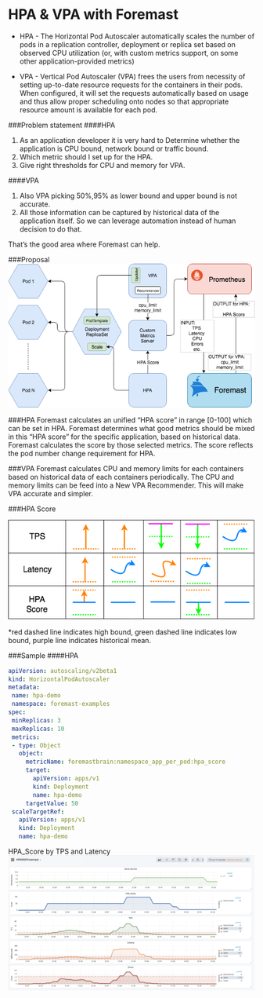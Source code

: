 # HPA & VPA with Foremast

- HPA - The Horizontal Pod Autoscaler automatically scales the number of pods in a replication controller, deployment or replica set based on observed CPU utilization (or, with custom metrics support, on some other application-provided metrics)

- VPA - Vertical Pod Autoscaler (VPA) frees the users from necessity of setting up-to-date resource requests for the containers in their pods. When configured, it will set the requests automatically based on usage and thus allow proper scheduling onto nodes so that appropriate resource amount is available for each pod.

###Problem statement
####HPA
1. As an application developer it is very hard to
Determine whether the application is CPU bound, network bound or traffic bound.
1. Which metric should I set up for the HPA.
1. Give right thresholds for CPU and memory for VPA.


####VPA

1. Also VPA picking 50%,95% as lower bound and upper bound is not accurate.
1. All those information can be captured by historical data of the application itself.  So we can leverage automation instead of human decision to do that. 

That’s the good area where Foremast can help.

###Proposal
![](images/HPA_VPA_Foremat.png)

###HPA
Foremast calculates an unified “HPA score” in range [0-100] which can be set in HPA.
Foremast determines what good metrics should be mixed in this “HPA score” for the specific application, based on historical data.
Foremast calculates the score by those selected metrics.
The score reflects the pod number change requirement for HPA.


###VPA
Foremast calculates CPU and memory limits for each containers based on historical data of each containers periodically.
The CPU and memory limits can be feed into a New VPA Recommender.
This will make VPA accurate and simpler.

###HPA Score

![](images/HPA_Score.png)

*red dashed line indicates high bound, green dashed line indicates low bound, purple line indicates historical mean.


###Sample
####HPA

```yaml
apiVersion: autoscaling/v2beta1
kind: HorizontalPodAutoscaler
metadata:
 name: hpa-demo
 namespace: foremast-examples
spec:
 minReplicas: 3
 maxReplicas: 10
 metrics:
 - type: Object
   object:
     metricName: foremastbrain:namespace_app_per_pod:hpa_score
     target:
       apiVersion: apps/v1
       kind: Deployment
       name: hpa-demo
     targetValue: 50
 scaleTargetRef:
   apiVersion: apps/v1
   kind: Deployment
   name: hpa-demo
```

HPA_Score by TPS and  Latency
![](images/HPA_DEMO.png)
